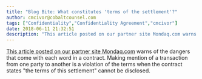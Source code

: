 ```yaml
---
title: "Blog Bite: What constitutes 'terms of the settlement'?"
author: cmcivor@cobaltcounsel.com
tags: ["Confidentiality","Confidentiality Agreement","cmcivor"]
date: 2018-06-11 21:32:51
description: "This article posted on our partner site Mondaq.com warns of the dangers that come with each word in a contract. Making mention of a transaction from one party to another is a violation of the terms..."
---
```


[This article posted on our partner site Mondaq.com](http://www.mondaq.com/canada/x/303192/employee+rights+labour+relations/Taking+A+Page+From+The+Globe+And+Mail+How+To+Enforce+Confidentiality+Of+Settlements&amp;email_access=on) warns of the dangers that come with each word in a contract. Making mention of a transaction from one party to another is a violation of the terms when the contract states "the terms of this settlement" cannot be disclosed.